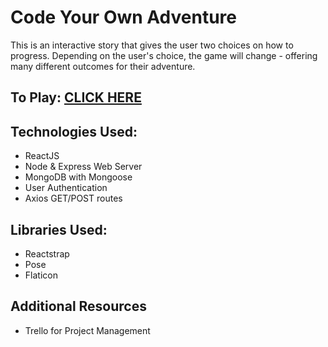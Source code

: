 # Code Your Own Adventure

This is an interactive story that gives the user two choices on how to progress.  Depending on the user's choice, the game will change - offering many different outcomes for their adventure. 

## To Play: [CLICK HERE](https://final-project-mlc.herokuapp.com)

## Technologies Used:

* ReactJS
* Node & Express Web Server
* MongoDB with Mongoose
* User Authentication
* Axios GET/POST routes

## Libraries Used:

* Reactstrap
* Pose
* Flaticon

## Additional Resources

* Trello for Project Management


